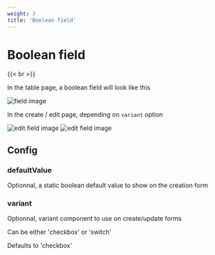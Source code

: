 ```yaml
---
weight: 3
title: 'Boolean field'
---
```


# Boolean field

{{< br >}}

In the table page, a boolean field will look like this

![field image](/adomin/images/models/table_boolean.png)

In the create / edit page, depending on `variant` option

![edit field image](/adomin/images/models/boolean_check.png)
![edit field image](/adomin/images/models/boolean.png)

## Config

### defaultValue

Optionnal, a static boolean default value to show on the creation form

### variant

Optionnal, variant component to use on create/update forms

Can be either 'checkbox' or 'switch'

Defaults to 'checkbox'
